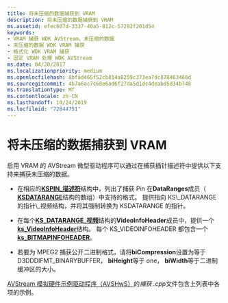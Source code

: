 ```yaml
---
title: 将未压缩的数据捕获到 VRAM
description: 将未压缩的数据捕获到 VRAM
ms.assetid: efec607d-3337-40a5-812c-57292f201d54
keywords:
- VRAM 捕获 WDK AVStream，未压缩的数据
- 未压缩的数据 WDK VRAM 捕获
- 格式化 WDK VRAM 捕获
- 固定 VRAM 处理 WDK AVStream
ms.date: 04/20/2017
ms.localizationpriority: medium
ms.openlocfilehash: 8bfad465f52cb814a8259c373ea7dc878463460d
ms.sourcegitcommit: 4b7a6ac7c68e6ad6f27da5d1dc4deabd5d34b748
ms.translationtype: MT
ms.contentlocale: zh-CN
ms.lasthandoff: 10/24/2019
ms.locfileid: "72844751"
---
```

# <a name="capturing-uncompressed-data-to-vram"></a>将未压缩的数据捕获到 VRAM


启用 VRAM 的 AVStream 微型驱动程序可以通过在捕获插针描述符中提供以下支持来捕获未压缩的数据。

-   在相应的[**KSPIN\_描述符**](https://docs.microsoft.com/windows-hardware/drivers/ddi/ks/ns-ks-kspin_descriptor)结构中，列出了捕获 Pin 在**DataRanges**成员（ [**KSDATARANGE**](https://docs.microsoft.com/previous-versions/ff561658(v=vs.85))结构的数组）中支持的格式。 提供指向 KS\_DATARANGE 的指针\_视频结构，并将其强制转换为 KSDATARANGE 的指针。

-   在每个[**KS\_DATARANGE\_视频**](https://docs.microsoft.com/windows-hardware/drivers/ddi/ksmedia/ns-ksmedia-tagks_datarange_video)结构的**VideoInfoHeader**成员中，提供一个[**ks\_VideoInfoHeader**](https://docs.microsoft.com/windows-hardware/drivers/ddi/ksmedia/ns-ksmedia-tagks_videoinfoheader)结构。 每个 KS\_VIDEOINFOHEADER 都包含一个[**ks\_BITMAPINFOHEADER**](https://docs.microsoft.com/windows-hardware/drivers/ddi/ksmedia/ns-ksmedia-tagks_bitmapinfoheader)。

-   若要为 MPEG2 捕获公开二进制格式，请将**biCompression**设置为等于 D3DDDIFMT\_BINARYBUFFER， **biHeight**等于 one， **biWidth**等于二进制缓冲区的大小。

[AVStream 模拟硬件示例驱动程序（AVSHwS）](https://go.microsoft.com/fwlink/p/?linkid=256083)的*捕获 .cpp*文件包含上列表中各项的示例。

 

 




